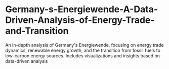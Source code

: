 # Germany-s-Energiewende-A-Data-Driven-Analysis-of-Energy-Trade-and-Transition
An in-depth analysis of Germany's Energiewende, focusing on energy trade dynamics, renewable energy growth, and the transition from fossil fuels to low-carbon energy sources. Includes visualizations and insights based on data-driven analysis
